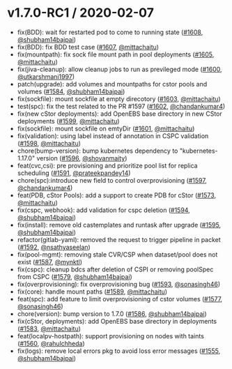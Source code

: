 v1.7.0-RC1 / 2020-02-07
========================

  * fix(BDD): wait for restarted pod to come to running state ([#1608](https://github.com/openebs/maya/pull/1608),
  [@shubham14bajpai](https://github.com/shubham14bajpai))
  * fix(BDD): fix BDD test case ([#1607](https://github.com/openebs/maya/pull/1607),
  [@mittachaitu](https://github.com/mittachaitu))
  * fix(mountpath): fix sock file mount path in pool deployments ([#1605](https://github.com/openebs/maya/pull/1605),
  [@mittachaitu](https://github.com/mittachaitu))
  * fix(jiva-cleanup): allow cleanup jobs to run as previleged mode ([#1600](https://github.com/openebs/maya/pull/1600),
  [@utkarshmani1997](https://github.com/utkarshmani1997))
  * patch(upgrade): add volumes and mountpaths for cstor pools and volumes ([#1584](https://github.com/openebs/maya/pull/1584),
  [@shubham14bajpai](https://github.com/shubham14bajpai))
  * fix(sockfile): mount sockfile at empty direcotory ([#1603](https://github.com/openebs/maya/pull/1603),
  [@mittachaitu](https://github.com/mittachaitu))
  * test(spc): fix the test related to the PR #1597 ([#1602](https://github.com/openebs/maya/pull/1602),
  [@chandankumar4](https://github.com/chandankumar4))
  * fix(new cStor deployments): add OpenEBS base directory in new CStor deployments ([#1599](https://github.com/openebs/maya/pull/1599),
  [@mittachaitu](https://github.com/mittachaitu))
  * fix(sockfile): mount sockfile on emtyDir ([#1601](https://github.com/openebs/maya/pull/1601),
  [@mittachaitu](https://github.com/mittachaitu))
  * fix(validation): using label instead of annotation in CSPC validation ([#1598](https://github.com/openebs/maya/pull/1598),
  [@mittachaitu](https://github.com/mittachaitu))
  * chore(bump-version): bump kubernetes dependency to "kubernetes-1.17.0" version ([#1596](https://github.com/openebs/maya/pull/1596),
  [@shovanmaity](https://github.com/shovanmaity))
  * feat(cvc,csi): pre provisioning and prioritize pool list for replica scheduling ([#1591](https://github.com/openebs/maya/pull/1591),
  [@prateekpandey14](https://github.com/prateekpandey14))
  * chore(spc):introduce new field to control overprovisioning ([#1597](https://github.com/openebs/maya/pull/1597),
  [@chandankumar4](https://github.com/chandankumar4))
  * feat(PDB, cStor Pools): add a support to create PDB for cStor ([#1573](https://github.com/openebs/maya/pull/1573),
  [@mittachaitu](https://github.com/mittachaitu))
  * fix(cspc, webhook): add validation for cspc deletion ([#1594](https://github.com/openebs/maya/pull/1594),
  [@shubham14bajpai](https://github.com/shubham14bajpai))
  * fix(install): remove old castemplates and runtask after upgrade ([#1595](https://github.com/openebs/maya/pull/1595),
  [@shubham14bajpai](https://github.com/shubham14bajpai))
  * refactor(gitlab-yaml): removed the request to trigger pipeline in packet ([#1592](https://github.com/openebs/maya/pull/1592),
  [@nsathyaseelan](https://github.com/nsathyaseelan))
  * fix(pool-mgmt): removing stale CVR/CSP when dataset/pool does not exist ([#1587](https://github.com/openebs/maya/pull/1587),
  [@mynktl](https://github.com/mynktl))
  * fix(cspc): cleanup bdcs after deletion of CSPI or removing poolSpec from CSPC ([#1579](https://github.com/openebs/maya/pull/1579),
  [@shubham14bajpai](https://github.com/shubham14bajpai))
  * fix(overprovisioning): fix overprovisioning bug ([#1593](https://github.com/openebs/maya/pull/1593),
  [@sonasingh46](https://github.com/sonasingh46))
  * fix(core): handle mount paths ([#1589](https://github.com/openebs/maya/pull/1589),
  [@mittachaitu](https://github.com/mittachaitu))
  * feat(spc): add feature to limit overprovisioning of cstor volumes ([#1577](https://github.com/openebs/maya/pull/1577),
  [@sonasingh46](https://github.com/sonasingh46))
  * chore(version): bump version to 1.7.0 ([#1586](https://github.com/openebs/maya/pull/1586),
  [@shubham14bajpai](https://github.com/shubham14bajpai))
  * fix(cStor, deployments): add OpenEBS base directory in deployments ([#1583](https://github.com/openebs/maya/pull/1583),
  [@mittachaitu](https://github.com/mittachaitu))
  * feat(localpv-hostpath): support provisioning on nodes with taints ([#1560](https://github.com/openebs/maya/pull/1560),
  [@rahulchheda](https://github.com/rahulchheda))
  * fix(logs): remove local errors pkg to avoid loss error messages ([#1555](https://github.com/openebs/maya/pull/1555),
  [@shubham14bajpai](https://github.com/shubham14bajpai))